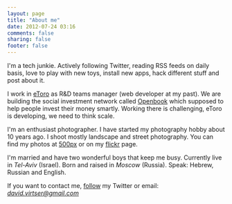 ```yaml
---
layout: page
title: "About me"
date: 2012-07-24 03:16
comments: false
sharing: false
footer: false
---
```


I'm a tech junkie. Actively following Twitter, reading RSS feeds on daily basis, love to play with new toys, install new apps, hack different stuff and post about it. 

I work in [eToro](http://etoro.com) as R&D teams manager  (web developer at my past). We are building the social investment network called [Openbook](http://openbook.etoro.com) which supposed to help people invest their money smartly. Working there is challenging, eToro is developing, we need to think scale.

I'm an enthusiast photographer. I have started my photography hobby about 10 years ago. I shoot mostly landscape and street photography. You can find my photos at [500px](http://500px.com/virtser) or on my [flickr](http://www.flickr.com/photos/poison-dv/) page. 


I'm married and have two wonderful boys that keep me busy. Currently live in *Tel-Aviv* (Israel). Born and raised in *Moscow* (Russia). Speak: Hebrew, Russian and English.

If you want to contact me, [follow](http://twitter.com/poison_dv) my Twitter or email: *david.virtser@gmail.com*